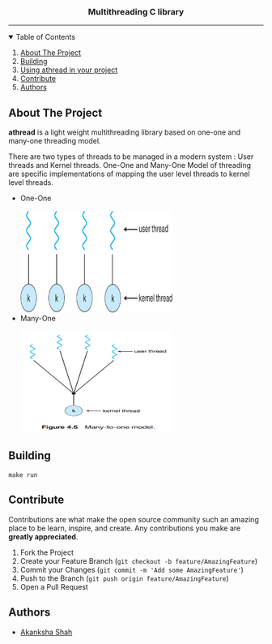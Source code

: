
<!-- PROJECT LOGO -->
<br />
  <h3 align="center">Multithreading C library</h3>
<hr/>

<!-- TABLE OF CONTENTS -->
<details open="open">
  <summary>Table of Contents</summary>
  <ol>
    <li>
      <a href="#about-the-project">About The Project</a>
    </li>
    <li><a href="#building">Building</a></li>
    <li>
      <a href="#using-athread-in-your-project">Using athread in your project</a>
    </li>
    <li><a href="#contribute">Contribute</a></li>
    <li><a href="#authors">Authors</a></li>
  </ol>
</details>

<!-- ABOUT THE PROJECT -->
## About The Project

**athread** is a light weight multithreading library based on one-one and many-one threading model.

There are two types of threads to be managed in a modern system : User threads and Kernel threads. One-One and Many-One Model of threading are specific implementations of mapping the user level threads to kernel level threads.

<ul>
  <li>One-One</li>
  <br>
    <a align="center" href="https://github.com/akanksha6082/multithreading-library">
    <img  src="images/one-one.jpg" alt="One-One Model" width="300" height="200">
        <br>
    </a>

  <li>Many-One</li>
  <br>
    <a align="center" href="https://github.com/akanksha6082/multithreading-library">
    <img  src="images/many-one.png" alt="Many-One Model" width="300" height="200">
    </a>
</ul>

## Building
```
make run
```

## Contribute

Contributions are what make the open source community such an amazing place to be learn, inspire, and create. Any contributions you make are **greatly appreciated**.

1. Fork the Project
2. Create your Feature Branch (`git checkout -b feature/AmazingFeature`)
3. Commit your Changes (`git commit -m 'Add some AmazingFeature'`)
4. Push to the Branch (`git push origin feature/AmazingFeature`)
5. Open a Pull Request


## Authors

* [Akanksha Shah](https://github.com/akanksha6082)



